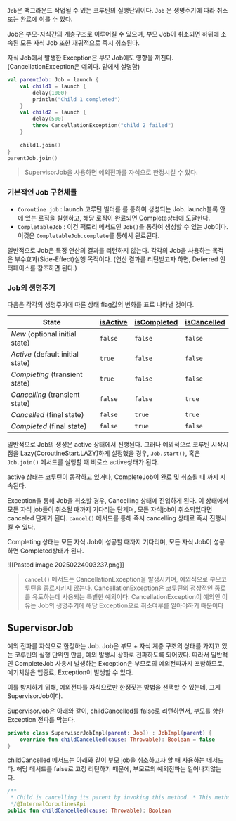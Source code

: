 `Job`은 백그라운드 작업될 수 있는 코루틴의 실행단위이다. `Job` 은 생명주기에 따라 취소 또는 완료에 이를 수 있다.

Job은 부모-자식간의 계층구조로 이루어질 수 있으며, 부모 Job이 취소되면 하위에 소속된 모든 자식 Job 또한 재귀적으로 즉시 취소된다. 

자식 Job에서 발생한 Exception은 부모 Job에도 영향을 끼친다. (CancellationException은 예외다. 밑에서 설명함)
```kotlin
val parentJob: Job = launch {  
    val child1 = launch {  
        delay(1000)  
        println("Child 1 completed")  
    }  
    val child2 = launch {  
        delay(500)  
        throw CancellationException("child 2 failed")  
    }  
  
    child1.join()  
}  
parentJob.join()
```

> SupervisorJob을 사용하면 예외전파를 자식으로 한정시킬 수 있다.

### 기본적인 Job 구현체들 

* `Coroutine job` : launch 코루틴 빌더를 를 통하여  생성되는 Job. launch블록 안에 있는 로직을 실행하고, 해당 로직이 완료되면 Complete상태에 도달한다.
* `CompletableJob` : 이건 팩토리 메서드인 `Job()`을 통하여 생성할 수 있는 Job이다.이것은 `CompletableJob.complete`를 통해서 완료된다.

일반적으로 Job은 특정 연산의 결과를 리턴하지 않는다. 각각의 Job을 사용하는 목적은 부수효과(Side-Effect)실행 목적이다. (연산 결과를 리턴받고자 하면, Deferred 인터페이스를 참조하면 된다.)

### Job의 생명주기
다음은 각각의 생명주기에 따른 상태 flag값의 변화를 표로 나타낸 것이다.

| **State**                        | [isActive](https://kotlinlang.org/api/kotlinx.coroutines/kotlinx-coroutines-core/kotlinx.coroutines/-job/is-active.html) | [isCompleted](https://kotlinlang.org/api/kotlinx.coroutines/kotlinx-coroutines-core/kotlinx.coroutines/-job/is-completed.html) | [isCancelled](https://kotlinlang.org/api/kotlinx.coroutines/kotlinx-coroutines-core/kotlinx.coroutines/-job/is-cancelled.html) |
| -------------------------------- | ------------------------------------------------------------------------------------------------------------------------ | ------------------------------------------------------------------------------------------------------------------------------ | ------------------------------------------------------------------------------------------------------------------------------ |
| _New_ (optional initial state)   | `false`                                                                                                                  | `false`                                                                                                                        | `false`                                                                                                                        |
| _Active_ (default initial state) | `true`                                                                                                                   | `false`                                                                                                                        | `false`                                                                                                                        |
| _Completing_ (transient state)   | `true`                                                                                                                   | `false`                                                                                                                        | `false`                                                                                                                        |
| _Cancelling_ (transient state)   | `false`                                                                                                                  | `false`                                                                                                                        | `true`                                                                                                                         |
| _Cancelled_ (final state)        | `false`                                                                                                                  | `true`                                                                                                                         | `true`                                                                                                                         |
| _Completed_ (final state)        | `false`                                                                                                                  | `true`                                                                                                                         | `false`                                                                                                                        |
일반적으로 Job의 생성은 active 상태에서 진행된다. 그러나 예외적으로 코루틴 시작시점을 Lazy(CoroutineStart.LAZY)하게 설정했을 경우,  `Job.start()`, 혹은  `Job.join()` 메서드를 실행할 때 비로소 active상태가 된다.

active 상태는 코루틴이 동작하고 있거나, CompleteJob이 완료 및 취소될 때 까지 지속된다. 

Exception을 통해 Job을 취소할 경우, Cancelling 상태에 진입하게 된다. 이 상태에서 모든 자식 job들이 취소될 때까지 기다리는 단계며, 모든 자식job이 취소되었다면 canceled 단계가 된다. `cancel()` 메서드를 통해 즉시 cancelling 상태로 즉시 진행시킬 수 있다.

Completing 상태는 모든 자식 Job이 성공할 때까지 기다리며, 모든 자식 Job이 성공하면 Completed상태가 된다.

![[Pasted image 20250224003237.png]]


> `cancel()` 메서드는 CancellationException을 발생시키며, 예외적으로 부모코루틴을 종료시키지 않는다.
> CancellationException은 코루틴의 정상적인 종료를 유도하는데 사용되는 특별한 예외이다.
> CancellationException이 예외인 이유는 Job의 생명주기에 해당 Exception으로 취소여부를 알아야하기 때문이다


## SupervisorJob
예외 전파를 자식으로 한정하는 Job. 
Job은 부모 + 자식 계층 구조의 상태를 가지고 있는 코루틴의 실행 단위인 만큼, 예외 발생시 상하로 전파하도록 되어있다. 따라서 일반적인 CompleteJob 사용시 발생하는 Exception은 부모로의 예외전파까지 포함하므로, 예기치않은 앱종료, Exception이 발생할 수 있다.

이를 방지하기 위해, 예외전파를 자식으로만 한정짓는 방법을 선택할 수 있는데, 그게 SupervisorJob이다.

SupervisorJob은 아래와 같이, childCancelled를 false로 리턴하면서, 부모를 향한 Exception 전파를 막는다.
```kotlin
private class SupervisorJobImpl(parent: Job?) : JobImpl(parent) {  
    override fun childCancelled(cause: Throwable): Boolean = false  
}
```

childCancelled 메서드는 아래와 같이 부모 job을 취소하고자 할 때 사용하는 메서드다.
해당 메서드를 false로 고정 리턴하기 때문에, 부모로의 예외전파는 일어나지않는다.

```kotlin
/**  
 * Child is cancelling its parent by invoking this method. * This method is invoked by the child twice. The first time child report its root cause as soon as possible, * so that all its siblings and the parent can start cancelling their work asap. The second time * child invokes this method when it had aggregated and determined its final cancellation cause. * * @suppress **This is unstable API and it is subject to change.**  
 */@InternalCoroutinesApi  
public fun childCancelled(cause: Throwable): Boolean
```
